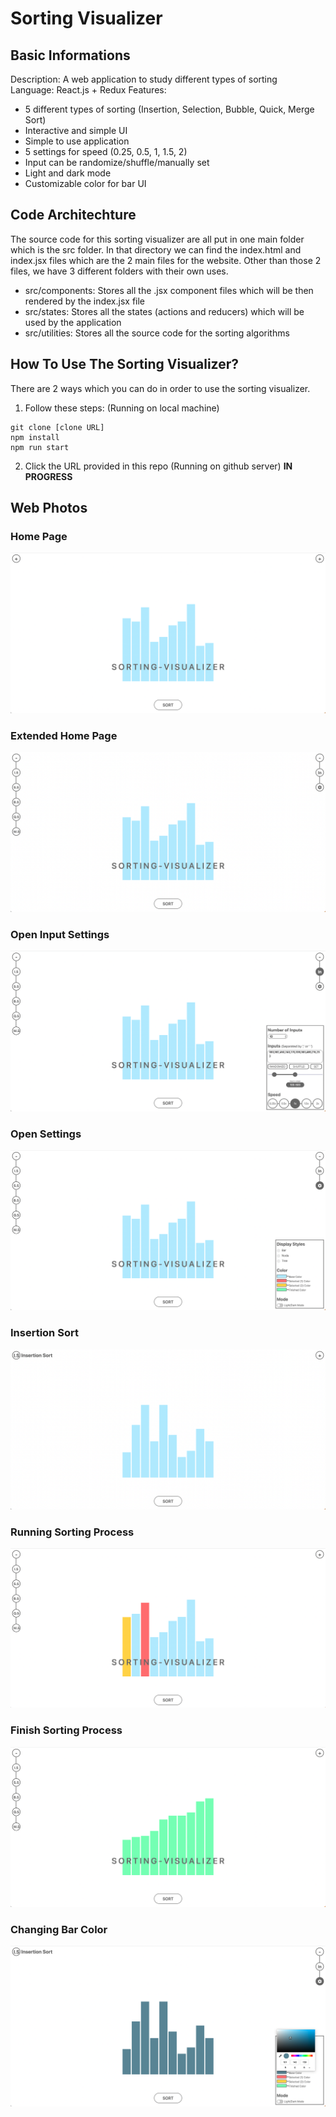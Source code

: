 # Sorting Visualizer
  
## Basic Informations  
Description: A web application to study different types of sorting  
Language: React.js + Redux
Features:  
- 5 different types of sorting (Insertion, Selection, Bubble, Quick, Merge Sort)
- Interactive and simple UI
- Simple to use application
- 5 settings for speed (0.25, 0.5, 1, 1.5, 2)
- Input can be randomize/shuffle/manually set
- Light and dark mode
- Customizable color for bar UI

## Code Architechture
The source code for this sorting visualizer are all put in one main folder which is the src folder. In that directory we can find the index.html and index.jsx files which are the 2 main files for the website. Other than those 2 files, we have 3 different folders with their own uses.  
- src/components: Stores all the .jsx component files which will be then rendered by the index.jsx file
- src/states: Stores all the states (actions and reducers) which will be used by the application
- src/utilities: Stores all the source code for the sorting algorithms

## How To Use The Sorting Visualizer?
There are 2 ways which you can do in order to use the sorting visualizer.
1. Follow these steps: (Running on local machine)
```
git clone [clone URL]
npm install
npm run start
```
2. Click the URL provided in this repo (Running on github server) **IN PROGRESS**

## Web Photos
### Home Page
![Home Page](/Images/home.png)  
### Extended Home Page
![Extended Home Page](/Images/home_full_ui.png)  
### Open Input Settings
![Open Input Settings](/Images/input.png)  
### Open Settings
![Open Settings](/Images/settings.png)  
### Insertion Sort
![Insertion Sort](/Images/insertion_sort.png)  
### Running Sorting Process
![Running Sorting Process](/Images/running.png)  
### Finish Sorting Process
![Finish Sorting Process](/Images/finsh.png)  
### Changing Bar Color
![Changing Bar Color](/Images/change_color.png)  
